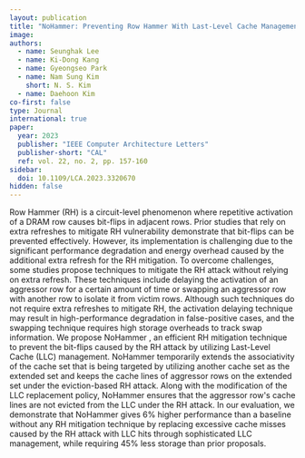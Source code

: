 ```yaml
---
layout: publication
title: "NoHammer: Preventing Row Hammer With Last-Level Cache Management"
image:
authors:
  - name: Seunghak Lee
  - name: Ki-Dong Kang
  - name: Gyeongseo Park
  - name: Nam Sung Kim
    short: N. S. Kim
  - name: Daehoon Kim
co-first: false
type: Journal
international: true
paper:
  year: 2023
  publisher: "IEEE Computer Architecture Letters"
  publisher-short: "CAL"
  ref: vol. 22, no. 2, pp. 157-160
sidebar:
  doi: 10.1109/LCA.2023.3320670
hidden: false
---
```


Row Hammer (RH) is a circuit-level phenomenon where repetitive activation of a DRAM row causes bit-flips in adjacent rows. Prior studies that rely on extra refreshes to mitigate RH vulnerability demonstrate that bit-flips can be prevented effectively. However, its implementation is challenging due to the significant performance degradation and energy overhead caused by the additional extra refresh for the RH mitigation. To overcome challenges, some studies propose techniques to mitigate the RH attack without relying on extra refresh. These techniques include delaying the activation of an aggressor row for a certain amount of time or swapping an aggressor row with another row to isolate it from victim rows. Although such techniques do not require extra refreshes to mitigate RH, the activation delaying technique may result in high-performance degradation in false-positive cases, and the swapping technique requires high storage overheads to track swap information. We propose NoHammer , an efficient RH mitigation technique to prevent the bit-flips caused by the RH attack by utilizing Last-Level Cache (LLC) management. NoHammer temporarily extends the associativity of the cache set that is being targeted by utilizing another cache set as the extended set and keeps the cache lines of aggressor rows on the extended set under the eviction-based RH attack. Along with the modification of the LLC replacement policy, NoHammer ensures that the aggressor row's cache lines are not evicted from the LLC under the RH attack. In our evaluation, we demonstrate that NoHammer gives 6% higher performance than a baseline without any RH mitigation technique by replacing excessive cache misses caused by the RH attack with LLC hits through sophisticated LLC management, while requiring 45% less storage than prior proposals.